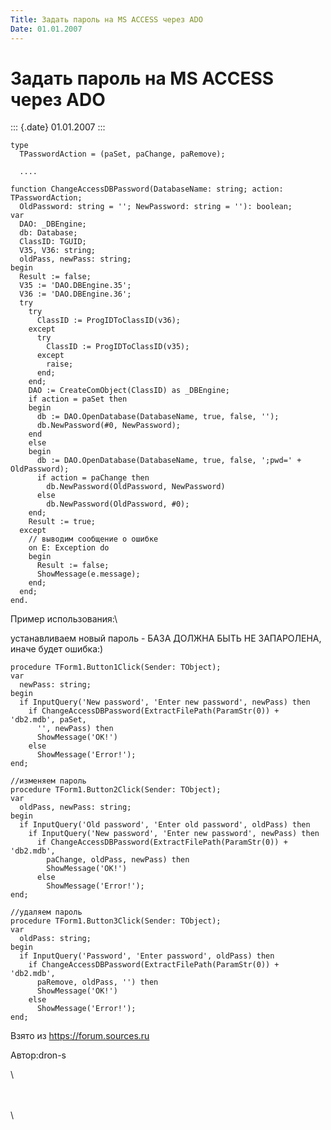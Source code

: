 ```yaml
---
Title: Задать пароль на MS ACCESS через ADO
Date: 01.01.2007
---
```



Задать пароль на MS ACCESS через ADO
====================================

::: {.date}
01.01.2007
:::

    type
      TPasswordAction = (paSet, paChange, paRemove);
     
      ....
     
    function ChangeAccessDBPassword(DatabaseName: string; action: TPasswordAction;
      OldPassword: string = ''; NewPassword: string = ''): boolean;
    var
      DAO: _DBEngine;
      db: Database;
      ClassID: TGUID;
      V35, V36: string;
      oldPass, newPass: string;
    begin
      Result := false;
      V35 := 'DAO.DBEngine.35';
      V36 := 'DAO.DBEngine.36';
      try
        try
          ClassID := ProgIDToClassID(v36);
        except
          try
            ClassID := ProgIDToClassID(v35);
          except
            raise;
          end;
        end;
        DAO := CreateComObject(ClassID) as _DBEngine;
        if action = paSet then
        begin
          db := DAO.OpenDatabase(DatabaseName, true, false, '');
          db.NewPassword(#0, NewPassword);
        end
        else
        begin
          db := DAO.OpenDatabase(DatabaseName, true, false, ';pwd=' + OldPassword);
          if action = paChange then
            db.NewPassword(OldPassword, NewPassword)
          else
            db.NewPassword(OldPassword, #0);
        end;
        Result := true;
      except
        // выводим сообщение о ошибке
        on E: Exception do
        begin
          Result := false;
          ShowMessage(e.message);
        end;
      end;
    end.

Пример использования:\

устанавливаем новый пароль - БАЗА ДОЛЖНА БЫТЬ НЕ ЗАПАРОЛЕНА, иначе будет
ошибка:)

    procedure TForm1.Button1Click(Sender: TObject);
    var
      newPass: string;
    begin
      if InputQuery('New password', 'Enter new password', newPass) then
        if ChangeAccessDBPassword(ExtractFilePath(ParamStr(0)) + 'db2.mdb', paSet,
          '', newPass) then
          ShowMessage('OK!')
        else
          ShowMessage('Error!');
    end;
     
    //изменяем пароль
    procedure TForm1.Button2Click(Sender: TObject);
    var
      oldPass, newPass: string;
    begin
      if InputQuery('Old password', 'Enter old password', oldPass) then
        if InputQuery('New password', 'Enter new password', newPass) then
          if ChangeAccessDBPassword(ExtractFilePath(ParamStr(0)) + 'db2.mdb',
            paChange, oldPass, newPass) then
            ShowMessage('OK!')
          else
            ShowMessage('Error!');
    end;
     
    //удаляем пароль
    procedure TForm1.Button3Click(Sender: TObject);
    var
      oldPass: string;
    begin
      if InputQuery('Password', 'Enter password', oldPass) then
        if ChangeAccessDBPassword(ExtractFilePath(ParamStr(0)) + 'db2.mdb',
          paRemove, oldPass, '') then
          ShowMessage('OK!')
        else
          ShowMessage('Error!');
    end;
     

Взято из <https://forum.sources.ru>

Автор:dron-s

 \

 \
 \
 \

 
